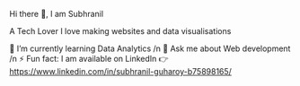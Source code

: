 Hi there 👋,  I am Subhranil

A Tech Lover
I love making websites and data visualisations

 
🌱 I’m currently learning Data Analytics /n
💬 Ask me about Web development  /n
⚡ Fun fact: I am available on LinkedIn 👉 https://www.linkedin.com/in/subhranil-guharoy-b75898165/ 

